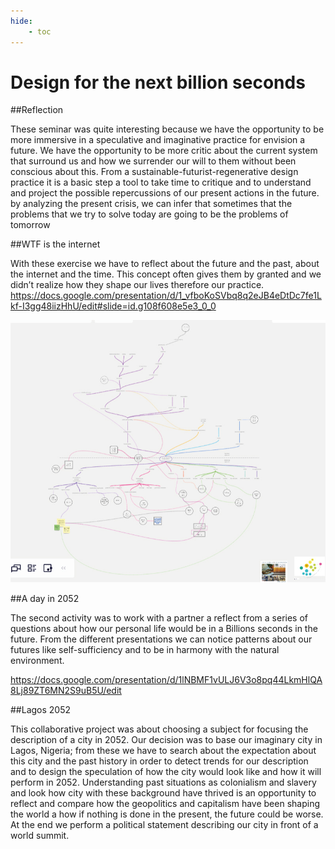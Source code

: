 ```yaml
---
hide:
    - toc
---
```


# Design for the next billion seconds

##Reflection

These seminar was quite interesting because we have the opportunity to be more immersive in a speculative and imaginative practice for envision a future.
We have the opportunity to be more critic about the current system that surround us and how we surrender our will to them without been conscious about this.
From a sustainable-futurist-regenerative design practice it is a basic step a tool to take time to critique and to understand and project the possible repercussions of our present actions in the future. by analyzing the present crisis, we can infer that sometimes that the problems that we try to solve today are going to be the problems of tomorrow

##WTF is the internet


With these exercise we have to reflect about the future and the past, about the internet and the time. This concept often gives them by granted and we didn’t realize how they shape our lives therefore our practice.
<https://docs.google.com/presentation/d/1_vfboKoSVbq8q2eJB4eDtDc7fe1Lkf-I3gg48iizHhU/edit#slide=id.g108f608e5e3_0_0>

![](../images/CE_1.jpg)

##A day in 2052

The second activity was to work with a partner a reflect from a series of questions about how our personal life would be in a Billions seconds in the future.
From the different presentations we can notice patterns about our futures like self-sufficiency and to be in harmony with the natural environment.

<https://docs.google.com/presentation/d/1lNBMF1vULJ6V3o8pq44LkmHlQA8Lj89ZT6MN2S9uB5U/edit>

##Lagos 2052

This collaborative project was about choosing a subject for focusing the description of a city in 2052.
Our decision was to base our imaginary city in Lagos, Nigeria; from these we have to search about the expectation about this city and the past history in order to detect trends for our description and to design the speculation of how the city would look like and how it will perform in 2052.
Understanding past situations as colonialism and slavery and look how city with these background have thrived is an opportunity to reflect and compare how the geopolitics and capitalism have been shaping the world a how if nothing is done in the present, the future could be worse.
At the end we perform a political statement describing our city in front of a world summit.
